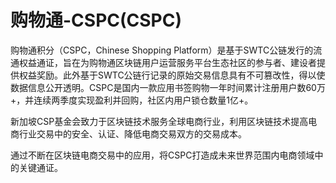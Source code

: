 # 

# 购物通-CSPC(CSPC)

购物通积分（CSPC，Chinese Shopping Platform）是基于SWTC公链发行的流通权益通证，旨在为购物通区块链用户运营服务平台生态社区的参与者、建设者提供权益奖励。此外基于SWTC公链行记录的原始交易信息具有不可篡改性，得以使数据信息公开透明。CSPC是国内一款应用书签购物一年时间累计注册用户数60万+，并连续两季度实现盈利并回购，社区内用户锁仓数量1亿+。

新加坡CSP基金会致力于区块链技术服务全球电商行业，利用区块链技术提高电商行业交易中的安全、认证、降低电商交易双方的交易成本。

通过不断在区块链电商交易中的应用，将CSPC打造成未来世界范围内电商领域中的关键通证。


